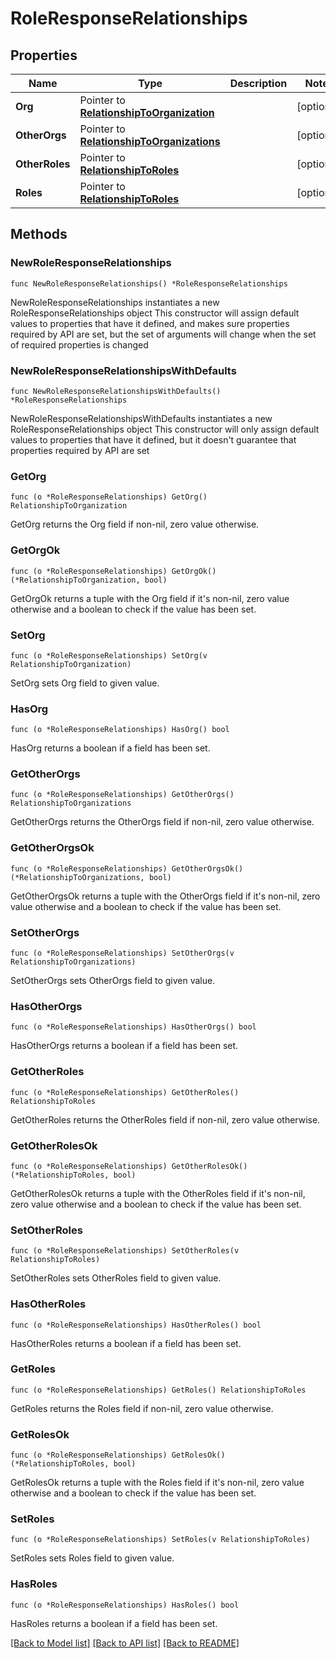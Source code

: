 # RoleResponseRelationships

## Properties

Name | Type | Description | Notes
------------ | ------------- | ------------- | -------------
**Org** | Pointer to [**RelationshipToOrganization**](RelationshipToOrganization.md) |  | [optional] 
**OtherOrgs** | Pointer to [**RelationshipToOrganizations**](RelationshipToOrganizations.md) |  | [optional] 
**OtherRoles** | Pointer to [**RelationshipToRoles**](RelationshipToRoles.md) |  | [optional] 
**Roles** | Pointer to [**RelationshipToRoles**](RelationshipToRoles.md) |  | [optional] 

## Methods

### NewRoleResponseRelationships

`func NewRoleResponseRelationships() *RoleResponseRelationships`

NewRoleResponseRelationships instantiates a new RoleResponseRelationships object
This constructor will assign default values to properties that have it defined,
and makes sure properties required by API are set, but the set of arguments
will change when the set of required properties is changed

### NewRoleResponseRelationshipsWithDefaults

`func NewRoleResponseRelationshipsWithDefaults() *RoleResponseRelationships`

NewRoleResponseRelationshipsWithDefaults instantiates a new RoleResponseRelationships object
This constructor will only assign default values to properties that have it defined,
but it doesn't guarantee that properties required by API are set

### GetOrg

`func (o *RoleResponseRelationships) GetOrg() RelationshipToOrganization`

GetOrg returns the Org field if non-nil, zero value otherwise.

### GetOrgOk

`func (o *RoleResponseRelationships) GetOrgOk() (*RelationshipToOrganization, bool)`

GetOrgOk returns a tuple with the Org field if it's non-nil, zero value otherwise
and a boolean to check if the value has been set.

### SetOrg

`func (o *RoleResponseRelationships) SetOrg(v RelationshipToOrganization)`

SetOrg sets Org field to given value.

### HasOrg

`func (o *RoleResponseRelationships) HasOrg() bool`

HasOrg returns a boolean if a field has been set.

### GetOtherOrgs

`func (o *RoleResponseRelationships) GetOtherOrgs() RelationshipToOrganizations`

GetOtherOrgs returns the OtherOrgs field if non-nil, zero value otherwise.

### GetOtherOrgsOk

`func (o *RoleResponseRelationships) GetOtherOrgsOk() (*RelationshipToOrganizations, bool)`

GetOtherOrgsOk returns a tuple with the OtherOrgs field if it's non-nil, zero value otherwise
and a boolean to check if the value has been set.

### SetOtherOrgs

`func (o *RoleResponseRelationships) SetOtherOrgs(v RelationshipToOrganizations)`

SetOtherOrgs sets OtherOrgs field to given value.

### HasOtherOrgs

`func (o *RoleResponseRelationships) HasOtherOrgs() bool`

HasOtherOrgs returns a boolean if a field has been set.

### GetOtherRoles

`func (o *RoleResponseRelationships) GetOtherRoles() RelationshipToRoles`

GetOtherRoles returns the OtherRoles field if non-nil, zero value otherwise.

### GetOtherRolesOk

`func (o *RoleResponseRelationships) GetOtherRolesOk() (*RelationshipToRoles, bool)`

GetOtherRolesOk returns a tuple with the OtherRoles field if it's non-nil, zero value otherwise
and a boolean to check if the value has been set.

### SetOtherRoles

`func (o *RoleResponseRelationships) SetOtherRoles(v RelationshipToRoles)`

SetOtherRoles sets OtherRoles field to given value.

### HasOtherRoles

`func (o *RoleResponseRelationships) HasOtherRoles() bool`

HasOtherRoles returns a boolean if a field has been set.

### GetRoles

`func (o *RoleResponseRelationships) GetRoles() RelationshipToRoles`

GetRoles returns the Roles field if non-nil, zero value otherwise.

### GetRolesOk

`func (o *RoleResponseRelationships) GetRolesOk() (*RelationshipToRoles, bool)`

GetRolesOk returns a tuple with the Roles field if it's non-nil, zero value otherwise
and a boolean to check if the value has been set.

### SetRoles

`func (o *RoleResponseRelationships) SetRoles(v RelationshipToRoles)`

SetRoles sets Roles field to given value.

### HasRoles

`func (o *RoleResponseRelationships) HasRoles() bool`

HasRoles returns a boolean if a field has been set.


[[Back to Model list]](../README.md#documentation-for-models) [[Back to API list]](../README.md#documentation-for-api-endpoints) [[Back to README]](../README.md)



